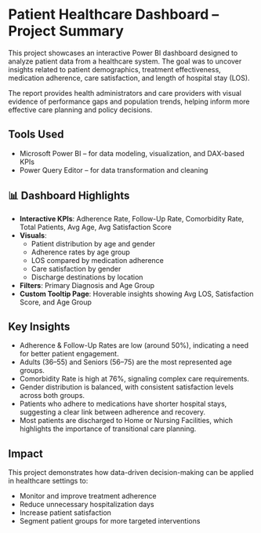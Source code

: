 
Patient Healthcare Dashboard – Project Summary
==================================================

This project showcases an interactive Power BI dashboard designed to analyze patient data from a healthcare system. The goal was to uncover insights related to patient demographics, treatment effectiveness, medication adherence, care satisfaction, and length of hospital stay (LOS).

The report provides health administrators and care providers with visual evidence of performance gaps and population trends, helping inform more effective care planning and policy decisions.

 Tools Used
-------------
- Microsoft Power BI – for data modeling, visualization, and DAX-based KPIs
- Power Query Editor – for data transformation and cleaning

📊 Dashboard Highlights
------------------------
- **Interactive KPIs**: Adherence Rate, Follow-Up Rate, Comorbidity Rate, Total Patients, Avg Age, Avg Satisfaction Score
- **Visuals**:  
  - Patient distribution by age and gender  
  - Adherence rates by age group  
  - LOS compared by medication adherence  
  - Care satisfaction by gender  
  - Discharge destinations by location  
- **Filters**: Primary Diagnosis and Age Group
- **Custom Tooltip Page**: Hoverable insights showing Avg LOS, Satisfaction Score, and Age Group

 Key Insights
----------------
- Adherence & Follow-Up Rates are low (around 50%), indicating a need for better patient engagement.
- Adults (36–55) and Seniors (56–75) are the most represented age groups.
- Comorbidity Rate is high at 76%, signaling complex care requirements.
- Gender distribution is balanced, with consistent satisfaction levels across both groups.
- Patients who adhere to medications have shorter hospital stays, suggesting a clear link between adherence and recovery.
- Most patients are discharged to Home or Nursing Facilities, which highlights the importance of transitional care planning.

 Impact
---------
This project demonstrates how data-driven decision-making can be applied in healthcare settings to:
- Monitor and improve treatment adherence
- Reduce unnecessary hospitalization days
- Increase patient satisfaction
- Segment patient groups for more targeted interventions
